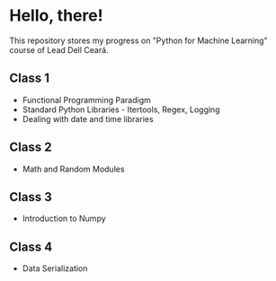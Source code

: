 # Hello, there!

This repository stores my progress on "Python for Machine Learning" course of Lead Dell Ceará.

## Class 1

- Functional Programming Paradigm
- Standard Python Libraries - Itertools, Regex, Logging
- Dealing with date and time libraries

## Class 2

- Math and Random Modules

## Class 3

- Introduction to Numpy

## Class 4

- Data Serialization